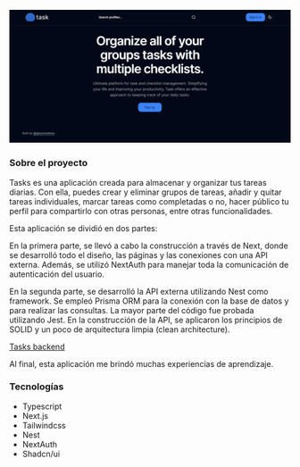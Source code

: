 ![img](https://raw.githubusercontent.com/gleysonabreu/ota/main/imgs/tasks.png)

### Sobre el proyecto

Tasks es una aplicación creada para almacenar y organizar tus tareas diarias. Con ella, puedes crear y eliminar grupos de tareas, añadir y quitar tareas individuales, marcar tareas como completadas o no, hacer público tu perfil para compartirlo con otras personas, entre otras funcionalidades.

Esta aplicación se dividió en dos partes:

En la primera parte, se llevó a cabo la construcción a través de Next, donde se desarrolló todo el diseño, las páginas y las conexiones con una API externa. Además, se utilizó NextAuth para manejar toda la comunicación de autenticación del usuario.

En la segunda parte, se desarrolló la API externa utilizando Nest como framework. Se empleó Prisma ORM para la conexión con la base de datos y para realizar las consultas. La mayor parte del código fue probada utilizando Jest. En la construcción de la API, se aplicaron los principios de SOLID y un poco de arquitectura limpia (clean architecture).

[Tasks backend](https://github.com/gleysonabreu/to-do)

Al final, esta aplicación me brindó muchas experiencias de aprendizaje.

### Tecnologías

- Typescript
- Next.js
- Tailwindcss
- Nest
- NextAuth
- Shadcn/ui
